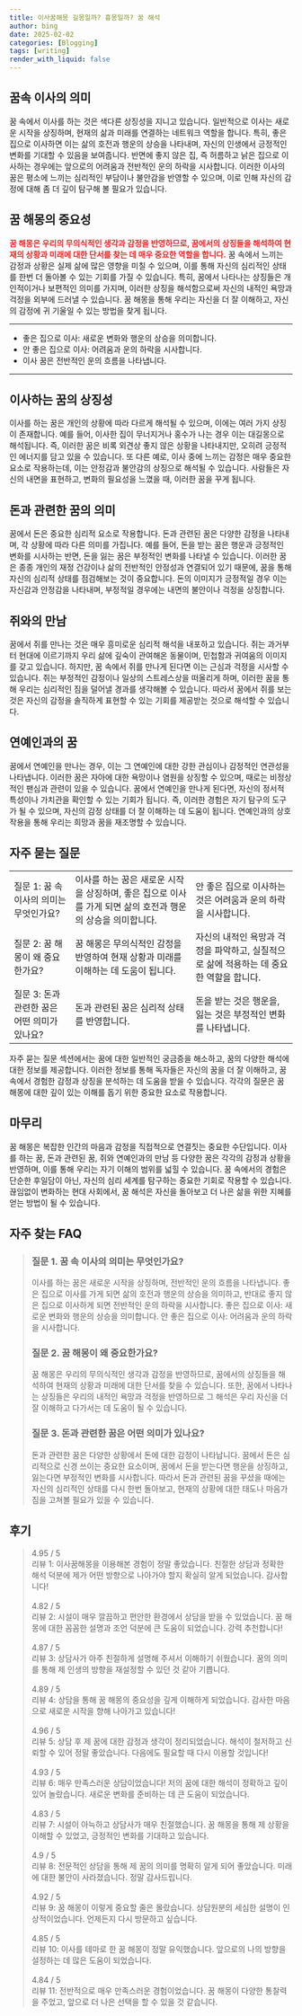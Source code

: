 ```yaml
---
title: 이사꿈해몽 길몽일까? 흉몽일까? 꿈 해석
author: bing
date: 2025-02-02
categories: [Blogging]
tags: [writing]
render_with_liquid: false
---
```



<h2 id='꿈속_이사의_의미'>꿈속 이사의 의미</h2>

<p>꿈 속에서 이사를 하는 것은 색다른 상징성을 지니고 있습니다. 일반적으로 이사는 새로운 시작을 상징하며, 현재의 삶과 미래를 연결하는 네트워크 역할을 합니다. 특히, 좋은 집으로 이사하면 이는 삶의 호전과 행운의 상승을 나타내며, 자신의 인생에서 긍정적인 변화를 기대할 수 있음을 보여줍니다. 반면에 좋지 않은 집, 즉 허름하고 낡은 집으로 이사하는 경우에는 앞으로의 어려움과 전반적인 운의 하락을 시사합니다. 이러한 이사의 꿈은 평소에 느끼는 심리적인 부담이나 불안감을 반영할 수 있으며, 이로 인해 자신의 감정에 대해 좀 더 깊이 탐구해 볼 필요가 있습니다.</p>

<h2 id='꿈해몽의_중요성'>꿈 해몽의 중요성</h2>

<p><b><span style="color: #ee2323;">꿈 해몽은 우리의 무의식적인 생각과 감정을 반영하므로, 꿈에서의 상징들을 해석하여 현재의 상황과 미래에 대한 단서를 찾는 데 매우 중요한 역할을 합니다.</span></b> 꿈 속에서 느끼는 감정과 상황은 실제 삶에 많은 영향을 미칠 수 있으며, 이를 통해 자신의 심리적인 상태를 한번 더 돌아볼 수 있는 기회를 가질 수 있습니다. 특히, 꿈에서 나타나는 상징들은 개인적이거나 보편적인 의미를 가지며, 이러한 상징을 해석함으로써 자신의 내적인 욕망과 걱정을 외부에 드러낼 수 있습니다. 꿈 해몽을 통해 우리는 자신을 더 잘 이해하고, 자신의 감정에 귀 기울일 수 있는 방법을 찾게 됩니다.</p>

<hr />

<ul>
    <li>좋은 집으로 이사: 새로운 변화와 행운의 상승을 의미합니다.</li>
    <li>안 좋은 집으로 이사: 어려움과 운의 하락을 시사합니다.</li>
    <li>이사 꿈은 전반적인 운의 흐름을 나타냅니다.</li>
</ul>

<hr />

<h2 id='이사하는_꿈의_상징성'>이사하는 꿈의 상징성</h2>

<p>이사를 하는 꿈은 개인의 상황에 따라 다르게 해석될 수 있으며, 이에는 여러 가지 상징이 존재합니다. 예를 들어, 이사한 집이 무너지거나 홍수가 나는 경우 이는 대길몽으로 해석됩니다. 즉, 이러한 꿈은 비록 외견상 좋지 않은 상황을 나타내지만, 오히려 긍정적인 에너지를 담고 있을 수 있습니다. 또 다른 예로, 이사 중에 느끼는 감정은 매우 중요한 요소로 작용하는데, 이는 안정감과 불안감의 상징으로 해석될 수 있습니다. 사람들은 자신의 내면을 표현하고, 변화의 필요성을 느꼈을 때, 이러한 꿈을 꾸게 됩니다.</p>

<h2 id='돈과_관련한_꿈의_의미'>돈과 관련한 꿈의 의미</h2>

<p>꿈에서 돈은 중요한 심리적 요소로 작용합니다. 돈과 관련된 꿈은 다양한 감정을 나타내며, 각 상황에 따라 다른 의미를 가집니다. 예를 들어, 돈을 받는 꿈은 행운과 긍정적인 변화를 시사하는 반면, 돈을 잃는 꿈은 부정적인 변화를 나타낼 수 있습니다. 이러한 꿈은 종종 개인의 재정 건강이나 삶의 전반적인 안정성과 연결되어 있기 때문에, 꿈을 통해 자신의 심리적 상태를 점검해보는 것이 중요합니다. 돈의 이미지가 긍정적일 경우 이는 자신감과 안정감을 나타내며, 부정적일 경우에는 내면의 불안이나 걱정을 상징합니다.</p>

<h2 id='쥐와의_만남'>쥐와의 만남</h2>

<p>꿈에서 쥐를 만나는 것은 매우 흥미로운 심리적 해석을 내포하고 있습니다. 쥐는 과거부터 현대에 이르기까지 우리 삶에 깊숙이 관여해온 동물이며, 민첩함과 귀여움의 이미지를 갖고 있습니다. 하지만, 꿈 속에서 쥐를 만나게 된다면 이는 근심과 걱정을 시사할 수 있습니다. 쥐는 부정적인 감정이나 일상의 스트레스상을 떠올리게 하며, 이러한 꿈을 통해 우리는 심리적인 짐을 덜어낼 경과를 생각해볼 수 있습니다. 따라서 꿈에서 쥐를 보는 것은 자신의 감정을 솔직하게 표현할 수 있는 기회를 제공받는 것으로 해석할 수 있습니다.</p>

<h2 id='연예인과의_꿈'>연예인과의 꿈</h2>

<p>꿈에서 연예인을 만나는 경우, 이는 그 연예인에 대한 강한 관심이나 감정적인 연관성을 나타냅니다. 이러한 꿈은 자아에 대한 욕망이나 염원을 상징할 수 있으며, 때로는 비정상적인 팬심과 관련이 있을 수 있습니다. 꿈에서 연예인을 만나게 된다면, 자신의 정서적 특성이나 가치관을 확인할 수 있는 기회가 됩니다. 즉, 이러한 경험은 자기 탐구의 도구가 될 수 있으며, 자신의 감정 상태를 더 잘 이해하는 데 도움이 됩니다. 연예인과의 상호작용을 통해 우리는 희망과 꿈을 재조명할 수 있습니다.</p>

<h2 id='자주_묻는_질문'>자주 묻는 질문</h2>

<table>
    <tr>
        <td>질문 1: 꿈 속 이사의 의미는 무엇인가요?</td>
        <td>이사를 하는 꿈은 새로운 시작을 상징하며, 좋은 집으로 이사를 가게 되면 삶의 호전과 행운의 상승을 의미합니다.</td>
        <td>안 좋은 집으로 이사하는 것은 어려움과 운의 하락을 시사합니다.</td>
    </tr>
    <tr>
        <td>질문 2: 꿈 해몽이 왜 중요한가요?</td>
        <td>꿈 해몽은 무의식적인 감정을 반영하여 현재 상황과 미래를 이해하는 데 도움이 됩니다.</td>
        <td>자신의 내적인 욕망과 걱정을 파악하고, 실질적으로 삶에 적용하는 데 중요한 역할을 합니다.</td>
    </tr>
    <tr>
        <td>질문 3: 돈과 관련한 꿈은 어떤 의미가 있나요?</td>
        <td>돈과 관련된 꿈은 심리적 상태를 반영합니다.</td>
        <td>돈을 받는 것은 행운을, 잃는 것은 부정적인 변화를 나타냅니다.</td>
    </tr>
</table>

<p>자주 묻는 질문 섹션에서는 꿈에 대한 일반적인 궁금증을 해소하고, 꿈의 다양한 해석에 대한 정보를 제공합니다. 이러한 정보를 통해 독자들은 자신의 꿈을 더 잘 이해하고, 꿈 속에서 경험한 감정과 상징을 분석하는 데 도움을 받을 수 있습니다. 각각의 질문은 꿈 해몽에 대한 깊이 있는 이해를 돕기 위한 중요한 요소로 작용합니다.</p>

<h2 id='마무리'>마무리</h2>

<p>꿈 해몽은 복잡한 인간의 마음과 감정을 직접적으로 연결짓는 중요한 수단입니다. 이사를 하는 꿈, 돈과 관련된 꿈, 쥐와 연예인과의 만남 등 다양한 꿈은 각각의 감정과 상황을 반영하며, 이를 통해 우리는 자기 이해의 범위를 넓힐 수 있습니다. 꿈 속에서의 경험은 단순한 후일담이 아닌, 자신의 심리 세계를 탐구하는 중요한 기회로 작용할 수 있습니다. 끊임없이 변화하는 현대 사회에서, 꿈 해석은 자신을 돌아보고 더 나은 삶을 위한 지혜를 얻는 방법이 될 수 있습니다.</p>


<h2 id='자주_찾는_FAQ'>자주 찾는 FAQ</h2>
<div itemscope="" itemtype="https://schema.org/FAQPage"> 
    <blockquote> 
        <div itemscope="" itemprop="mainEntity" itemtype="https://schema.org/Question"> 
            <h3 itemprop="name">질문 1. 꿈 속 이사의 의미는 무엇인가요?</h3> 
            <div itemscope="" itemprop="acceptedAnswer" itemtype="https://schema.org/Answer"> 
                <span itemprop="text"> 
                    <p>이사를 하는 꿈은 새로운 시작을 상징하며, 전반적인 운의 흐름을 나타냅니다. 좋은 집으로 이사를 가게 되면 삶의 호전과 행운의 상승을 의미하고, 반대로 좋지 않은 집으로 이사하게 되면 전반적인 운의 하락을 시사합니다. 좋은 집으로 이사: 새로운 변화와 행운의 상승을 의미합니다. 안 좋은 집으로 이사: 어려움과 운의 하락을 시사합니다.</p> 
                </span> 
            </div> 
        </div> 
        <div itemscope="" itemprop="mainEntity" itemtype="https://schema.org/Question"> 
            <h3 itemprop="name">질문 2. 꿈 해몽이 왜 중요한가요?</h3> 
            <div itemscope="" itemprop="acceptedAnswer" itemtype="https://schema.org/Answer"> 
                <span itemprop="text"> 
                    <p>꿈 해몽은 우리의 무의식적인 생각과 감정을 반영하므로, 꿈에서의 상징들을 해석하여 현재의 상황과 미래에 대한 단서를 찾을 수 있습니다. 또한, 꿈에서 나타나는 상징들은 우리의 내적인 욕망과 걱정을 반영하므로 그 해석은 우리 자신을 더 잘 이해하고 다가서는 데 도움이 될 수 있습니다.</p> 
                </span> 
            </div> 
        </div> 
        <div itemscope="" itemprop="mainEntity" itemtype="https://schema.org/Question"> 
            <h3 itemprop="name">질문 3. 돈과 관련한 꿈은 어떤 의미가 있나요?</h3> 
            <div itemscope="" itemprop="acceptedAnswer" itemtype="https://schema.org/Answer"> 
                <span itemprop="text"> 
                    <p>돈과 관련한 꿈은 다양한 상황에서 돈에 대한 감정이 나타납니다. 꿈에서 돈은 심리적으로 신경 쓰이는 중요한 요소이며, 꿈에서 돈을 받는다면 행운을 상징하고, 잃는다면 부정적인 변화를 시사합니다. 따라서 돈과 관련된 꿈을 꾸셨을 때에는 자신의 심리적인 상태를 다시 한번 돌아보고, 현재의 상황에 대한 태도나 마음가짐을 고쳐볼 필요가 있을 수 있습니다.</p> 
                </span> 
            </div> 
        </div> 
    </blockquote> 
</div>
<h2 id='후기'>후기</h2>
<div itemscope itemtype="https://schema.org/Product">
  <blockquote>
  <div itemprop="review" itemscope itemtype="https://schema.org/Review">
      <div itemprop="reviewRating" itemscope itemtype="https://schema.org/Rating"> <span itemprop="ratingValue">4.95</span> / <span itemprop="bestRating">5</span> </div>
      <span itemprop="reviewBody">리뷰 1: 이사꿈해몽을 이용해본 경험이 정말 좋았습니다. 친절한 상담과 정확한 해석 덕분에 제가 어떤 방향으로 나아가야 할지 확실히 알게 되었습니다. 감사합니다!</span>
  </div>
  <br>
  <div itemprop="review" itemscope itemtype="https://schema.org/Review">
      <div itemprop="reviewRating" itemscope itemtype="https://schema.org/Rating"> <span itemprop="ratingValue">4.82</span> / <span itemprop="bestRating">5</span> </div>
      <span itemprop="reviewBody">리뷰 2: 시설이 매우 깔끔하고 편안한 환경에서 상담을 받을 수 있었습니다. 꿈 해몽에 대한 꼼꼼한 설명과 조언 덕분에 큰 도움이 되었습니다. 강력 추천합니다!</span>
  </div>
  <br>
  <div itemprop="review" itemscope itemtype="https://schema.org/Review">
      <div itemprop="reviewRating" itemscope itemtype="https://schema.org/Rating"> <span itemprop="ratingValue">4.87</span> / <span itemprop="bestRating">5</span> </div>
      <span itemprop="reviewBody">리뷰 3: 상담사가 아주 친절하게 설명해 주셔서 이해하기 쉬웠습니다. 꿈의 의미를 통해 제 인생의 방향을 재설정할 수 있던 것 같아 기쁩니다.</span>
  </div>
  <br>
  <div itemprop="review" itemscope itemtype="https://schema.org/Review">
      <div itemprop="reviewRating" itemscope itemtype="https://schema.org/Rating"> <span itemprop="ratingValue">4.89</span> / <span itemprop="bestRating">5</span> </div>
      <span itemprop="reviewBody">리뷰 4: 상담을 통해 꿈 해몽의 중요성을 깊게 이해하게 되었습니다. 감사한 마음으로 새로운 시작을 향해 나아가고 있습니다!</span>
  </div>
  <br>
  <div itemprop="review" itemscope itemtype="https://schema.org/Review">
      <div itemprop="reviewRating" itemscope itemtype="https://schema.org/Rating"> <span itemprop="ratingValue">4.96</span> / <span itemprop="bestRating">5</span> </div>
      <span itemprop="reviewBody">리뷰 5: 상담 후 제 꿈에 대한 감정과 생각이 정리되었습니다. 해석이 철저하고 신뢰할 수 있어 정말 좋았습니다. 다음에도 필요할 때 다시 이용할 것입니다!</span>
  </div>
  <br>
  <div itemprop="review" itemscope itemtype="https://schema.org/Review">
      <div itemprop="reviewRating" itemscope itemtype="https://schema.org/Rating"> <span itemprop="ratingValue">4.93</span> / <span itemprop="bestRating">5</span> </div>
      <span itemprop="reviewBody">리뷰 6: 매우 만족스러운 상담이었습니다! 저의 꿈에 대한 해석이 정확하고 깊이 있어 놀랐습니다. 새로운 변화를 준비하는 데 큰 도움이 되었습니다.</span>
  </div>
  <br>
  <div itemprop="review" itemscope itemtype="https://schema.org/Review">
      <div itemprop="reviewRating" itemscope itemtype="https://schema.org/Rating"> <span itemprop="ratingValue">4.83</span> / <span itemprop="bestRating">5</span> </div>
      <span itemprop="reviewBody">리뷰 7: 시설이 아늑하고 상담사가 매우 친절했습니다. 꿈 해몽을 통해 제 상황을 이해할 수 있었고, 긍정적인 변화를 기대하고 있습니다.</span>
  </div>
  <br>
  <div itemprop="review" itemscope itemtype="https://schema.org/Review">
      <div itemprop="reviewRating" itemscope itemtype="https://schema.org/Rating"> <span itemprop="ratingValue">4.9</span> / <span itemprop="bestRating">5</span> </div>
      <span itemprop="reviewBody">리뷰 8: 전문적인 상담을 통해 제 꿈의 의미를 명확히 알게 되어 좋았습니다. 미래에 대한 불안이 사라졌습니다. 정말 감사드립니다.</span>
  </div>
  <br>
  <div itemprop="review" itemscope itemtype="https://schema.org/Review">
      <div itemprop="reviewRating" itemscope itemtype="https://schema.org/Rating"> <span itemprop="ratingValue">4.92</span> / <span itemprop="bestRating">5</span> </div>
      <span itemprop="reviewBody">리뷰 9: 꿈 해몽이 이렇게 중요할 줄은 몰랐습니다. 상담원분의 세심한 설명이 인상적이었습니다. 언제든지 다시 방문하고 싶습니다.</span>
  </div>
  <br>
  <div itemprop="review" itemscope itemtype="https://schema.org/Review">
      <div itemprop="reviewRating" itemscope itemtype="https://schema.org/Rating"> <span itemprop="ratingValue">4.85</span> / <span itemprop="bestRating">5</span> </div>
      <span itemprop="reviewBody">리뷰 10: 이사를 테마로 한 꿈 해몽이 정말 유익했습니다. 앞으로의 나의 방향을 설정하는 데 많은 도움이 되었습니다.</span>
  </div>
  <br>
  <div itemprop="review" itemscope itemtype="https://schema.org/Review">
      <div itemprop="reviewRating" itemscope itemtype="https://schema.org/Rating"> <span itemprop="ratingValue">4.84</span> / <span itemprop="bestRating">5</span> </div>
      <span itemprop="reviewBody">리뷰 11: 전반적으로 매우 만족스러운 경험이었습니다. 꿈 해몽이 다양한 통찰력을 주었고, 앞으로 더 나은 선택을 할 수 있을 것 같습니다.</span>
  </div>
  </blockquote>
</div>
